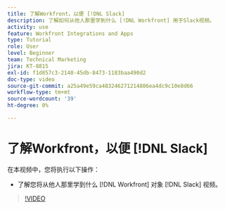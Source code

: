 ```yaml
---
title: 了解Workfront，以便 [!DNL Slack]
description: 了解如何从他人那里学到什么 [!DNL Workfront] 用于Slack视频。
activity: use
feature: Workfront Integrations and Apps
type: Tutorial
role: User
level: Beginner
team: Technical Marketing
jira: KT-8815
exl-id: f1d857c3-2140-45db-8473-1183baa490d2
doc-type: video
source-git-commit: a25a49e59ca483246271214886ea4dc9c10e8d66
workflow-type: tm+mt
source-wordcount: '39'
ht-degree: 0%

---
```


# 了解Workfront，以便 [!DNL Slack]

在本视频中，您将执行以下操作：

* 了解您将从他人那里学到什么 [!DNL Workfront] 对象 [!DNL Slack] 视频。

>[!VIDEO](https://video.tv.adobe.com/v/335116/?quality=12&learn=on)
